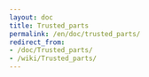 ```yaml
---
layout: doc
title: Trusted_parts
permalink: /en/doc/trusted_parts/
redirect_from:
- /doc/Trusted_parts/
- /wiki/Trusted_parts/
---
```



